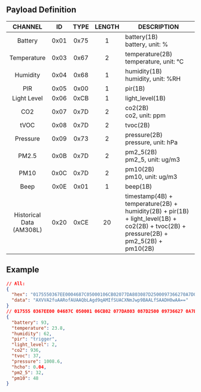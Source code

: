 
## Payload Definition


|           CHANNEL            |  ID  | TYPE | LENGTH | DESCRIPTION                                                                                                                                             |
|:----------------------------:| :--: | :--: | :----: | ------------------------------------------------------------------------------------------------------------------------------------------------------- |
|           Battery            | 0x01 | 0x75 |   1    | battery(1B)<br/>battery, unit: %                                                                                                                        |
|         Temperature          | 0x03 | 0x67 |   2    | temperature(2B)<br/>temperature, unit: ℃                                                                                                                |
|           Humidity           | 0x04 | 0x68 |   1    | humidity(1B)<br/>humidity, unit: %RH                                                                                                                    |
|             PIR              | 0x05 | 0x00 |   1    | pir(1B)                                                                                                                                                 |
|         Light Level          | 0x06 | 0xCB |   1    | light_level(1B)                                                                                                                                         |
|             CO2              | 0x07 | 0x7D |   2    | co2(2B)<br/>co2, unit: ppm                                                                                                                              |
|             tVOC             | 0x08 | 0x7D |   2    | tvoc(2B)                                                                                                                                                |
|           Pressure           | 0x09 | 0x73 |   2    | pressure(2B)<br/>pressure, unit: hPa                                                                                                                    | |
|            PM2.5             | 0x0B | 0x7D |   2    | pm2_5(2B)<br/>pm2_5, unit: ug/m3                                                                                                                        |
|             PM10             | 0x0C | 0x7D |   2    | pm10(2B)<br/>pm10, unit: ug/m3                                                                                                                          | |
|             Beep             | 0x0E | 0x01 |   1    | beep(1B)                                                                                                                                                |
| Historical Data<br/>(AM308L) | 0x20 | 0xCE |   20   | timestamp(4B) + temperature(2B) + humidity(2B) + pir(1B) + light_level(1B) + co2(2B) + tvoc(2B) + pressure(2B) + pm2_5(2B) + pm10(2B)                   |

## Example

```json
// All:
{
  "hex": "0175550367EE0004687C05000106CB02077DA803087D2500097366270A7D04000B7D20000C7D3000",
  "data": "AXVVA2fuAARofAUAAQbLAgd9qAMIfSUACXNmJwp9BAALfSAADH0wAA=="
}
// 017555 0367EE00 04687C 050001 06CB02 077DA803 087D2500 09736627 0A7D0400 0B7D2000 0C7D3000
{
  "battery": 93,
  "temperature": 23.8,
  "humidity": 62,
  "pir": "trigger",
  "light_level": 2,
  "co2": 936,
  "tvoc": 37,
  "pressure": 1008.6,
  "hcho": 0.04,
  "pm2_5": 32,
  "pm10": 48
}
```
